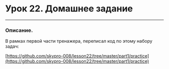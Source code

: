 # Урок 22. Домашнее задание
***
### Описание.

В рамках первой части тренажера, переписал код по этому набору задач:

[https://github.com/skypro-008/lesson22/tree/master/part1/practice](https://github.com/skypro-008/lesson22/tree/master/part1/practice)


